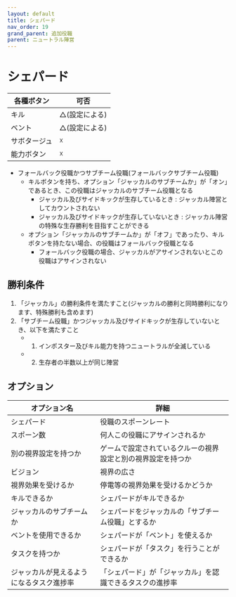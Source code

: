 ```yaml
---
layout: default
title: シェパード
nav_order: 19
grand_parent: 追加役職
parent: ニュートラル陣営
---
```



# シェパード

|  各種ボタン |  可否  |
| ---- | ---- |
|  キル  | △(設定による) |
|  ベント  | △(設定による) |
|  サボタージュ  | ☓ |
|  能力ボタン  | ☓ |

- フォールバック役職かつサブチーム役職(フォールバックサブチーム役職)
  - キルボタンを持ち、オプション「ジャッカルのサブチームか」が「オン」であるとき、この役職はジャッカルのサブチーム役職となる
    - ジャッカル及びサイドキックが生存しているとき : ジャッカル陣営としてカウントされない　
    - ジャッカル及びサイドキックが生存していないとき : ジャッカル陣営の特殊な生存勝利を目指すことができる
  - オプション「ジャッカルのサブチームか」が「オフ」であったり、キルボタンを持たない場合、の役職はフォールバック役職となる
    - フォールバック役職の場合、ジャッカルがアサインされないとこの役職はアサインされない

## 勝利条件
1. 「ジャッカル」の勝利条件を満たすこと(ジャッカルの勝利と同時勝利になります、特殊勝利も含めます)
2. 「サブチーム役職」かつジャッカル及びサイドキックが生存していないとき、以下を満たすこと
   - 1. インポスター及びキル能力を持つニュートラルが全滅している
   - 2. 生存者の半数以上が同じ陣営

## オプション

|  オプション名 |  詳細  |
| ---- | ---- |
|  シェパード  | 役職のスポーンレート |
|  スポーン数  | 何人この役職にアサインされるか |
|  別の視界設定を持つか  |  ゲームで設定されているクルーの視界設定と別の視界設定を持つか  |
|  ビジョン  |  視界の広さ  |
|  視界効果を受けるか  |  停電等の視界効果を受けるかどうか  |
|  キルできるか  |  シェパードがキルできるか  |
|  ジャッカルのサブチームか  |  シェパードをジャッカルの「サブチーム役職」とするか  |
| ベントを使用できるか | シェパードが「ベント」を使えるか |
| タスクを持つか | シェパードが「タスク」を行うことができるか |
| ジャッカルが見えるようになるタスク進捗率  | 「シェパード」が「ジャッカル」を認識できるタスクの進捗率  |
